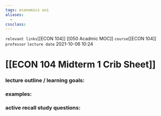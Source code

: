 ```yaml
---
tags: economics uni
aliases: 
  - 
cssclass: 
---
```

`relevant links`[[ECON 104]] [[050 Acadmic MOC]]
`course`[[ECON 104]]
`professor`
`lecture date` 2021-10-06 10:24

 # [[ECON 104 Midterm 1 Crib Sheet]]

### lecture outline / learning goals:

### examples:

### active recall study questions: